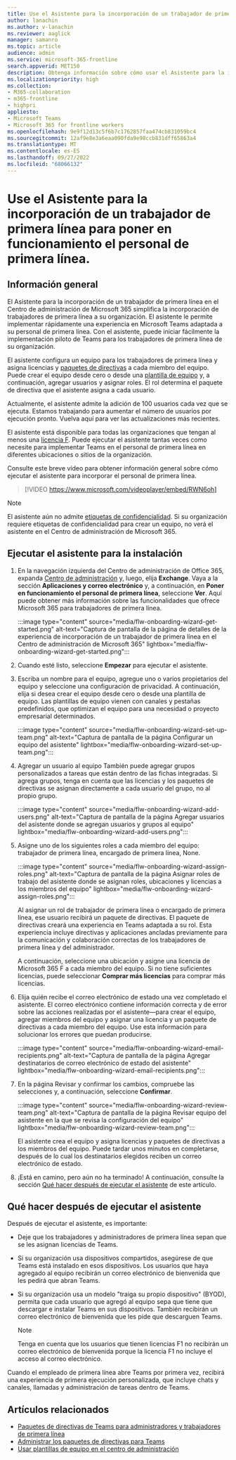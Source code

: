 ```yaml
---
title: Use el Asistente para la incorporación de un trabajador de primera línea para poner en funcionamiento el personal de primera línea.
author: lanachin
ms.author: v-lanachin
ms.reviewer: aaglick
manager: samanro
ms.topic: article
audience: admin
ms.service: microsoft-365-frontline
search.appverid: MET150
description: Obtenga información sobre cómo usar el Asistente para la incorporación de un trabajador de primera línea para implementar rápidamente una experiencia en Teams adaptada a los trabajadores y administradores de primera línea de su organización.
ms.localizationpriority: high
ms.collection:
- M365-collaboration
- m365-frontline
- highpri
appliesto:
- Microsoft Teams
- Microsoft 365 for frontline workers
ms.openlocfilehash: 9e9f12d13c5f6b7c1762857faa474cb831059bc4
ms.sourcegitcommit: 12af9e8e3a6eaa090fda9e98ccb831dff65863a4
ms.translationtype: MT
ms.contentlocale: es-ES
ms.lasthandoff: 09/27/2022
ms.locfileid: "68066132"
---
```

# <a name="use-the-frontline-worker-onboarding-wizard-to-get-your-frontline-workforce-up-and-running"></a>Use el Asistente para la incorporación de un trabajador de primera línea para poner en funcionamiento el personal de primera línea.

## <a name="overview"></a>Información general

El Asistente para la incorporación de un trabajador de primera línea en el Centro de administración de Microsoft 365 simplifica la incorporación de trabajadores de primera línea a su organización. El asistente le permite implementar rápidamente una experiencia en Microsoft Teams adaptada a su personal de primera línea. Con el asistente, puede iniciar fácilmente la implementación piloto de Teams para los trabajadores de primera línea de su organización.

El asistente configura un equipo para los trabajadores de primera línea y asigna licencias y [paquetes de directivas](/microsoftteams/policy-packages-flw?bc=/microsoft-365/frontline/breadcrumb/toc.json&toc=/microsoft-365/frontline/toc.json) a cada miembro del equipo. Puede crear el equipo desde cero o desde una [plantilla de equipo](/microsoftteams/get-started-with-teams-templates-in-the-admin-console) y, a continuación, agregar usuarios y asignar roles. El rol determina el paquete de directiva que el asistente asigna a cada usuario.

Actualmente, el asistente admite la adición de 100 usuarios cada vez que se ejecuta. Estamos trabajando para aumentar el número de usuarios por ejecución pronto. Vuelva aquí para ver las actualizaciones más recientes.

El asistente está disponible para todas las organizaciones que tengan al menos una [licencia F](https://www.microsoft.com/microsoft-365/enterprise/frontline). Puede ejecutar el asistente tantas veces como necesite para implementar Teams en el personal de primera línea en diferentes ubicaciones o sitios de la organización.

Consulte este breve vídeo para obtener información general sobre cómo ejecutar el asistente para incorporar el personal de primera línea.

> [!VIDEO https://www.microsoft.com/videoplayer/embed/RWN6oh]

> [!NOTE]
> El asistente aún no admite [etiquetas de confidencialidad](/microsoftteams/sensitivity-labels). Si su organización requiere etiquetas de confidencialidad para crear un equipo, no verá el asistente en el Centro de administración de Microsoft 365.

## <a name="run-the-wizard"></a>Ejecutar el asistente para la instalación

1. En la navegación izquierda del Centro de administración de Office 365, expanda [Centro de administración](https://admin.microsoft.com/) y, luego, elija **Exchange**. Vaya a la sección **Aplicaciones y correo electrónico** y, a continuación, en **Poner en funcionamiento el personal de primera línea**, seleccione **Ver**. Aquí puede obtener más información sobre las funcionalidades que ofrece Microsoft 365 para trabajadores de primera línea.

    :::image type="content" source="media/flw-onboarding-wizard-get-started.png" alt-text="Captura de pantalla de la página de detalles de la experiencia de incorporación de un trabajador de primera línea en el Centro de administración de Microsoft 365" lightbox="media/flw-onboarding-wizard-get-started.png":::

2. Cuando esté listo, seleccione **Empezar** para ejecutar el asistente.

3. Escriba un nombre para el equipo, agregue uno o varios propietarios del equipo y seleccione una configuración de privacidad. A continuación, elija si desea crear el equipo desde cero o desde una plantilla de equipo. Las plantillas de equipo vienen con canales y pestañas predefinidos, que optimizan el equipo para una necesidad o proyecto empresarial determinados.

    :::image type="content" source="media/flw-onboarding-wizard-set-up-team.png" alt-text="Captura de pantalla de la página Configurar un equipo del asistente" lightbox="media/flw-onboarding-wizard-set-up-team.png":::

4. Agregar un usuario al equipo También puede agregar grupos personalizados a tareas que están dentro de las fichas integradas. Si agrega grupos, tenga en cuenta que las licencias y los paquetes de directivas se asignan directamente a cada usuario del grupo, no al propio grupo.

    :::image type="content" source="media/flw-onboarding-wizard-add-users.png" alt-text="Captura de pantalla de la página Agregar usuarios del asistente donde se agregan usuarios y grupos al equipo" lightbox="media/flw-onboarding-wizard-add-users.png":::

5. Asigne uno de los siguientes roles a cada miembro del equipo: trabajador de primera línea, encargado de primera línea, None. 
  
    :::image type="content" source="media/flw-onboarding-wizard-assign-roles.png" alt-text="Captura de pantalla de la página Asignar roles de trabajo del asistente donde se asignan roles, ubicaciones y licencias a los miembros del equipo" lightbox="media/flw-onboarding-wizard-assign-roles.png":::

    Al asignar un rol de trabajador de primera línea o encargado de primera línea, ese usuario recibirá un paquete de directivas. El paquete de directivas creará una experiencia en Teams adaptada a su rol. Esta experiencia incluye directivas y aplicaciones ancladas previamente para la comunicación y colaboración correctas de los trabajadores de primera línea y del administrador.

    A continuación, seleccione una ubicación y asigne una licencia de Microsoft 365 F a cada miembro del equipo. Si no tiene suficientes licencias, puede seleccionar **Comprar más licencias** para comprar más licencias.  

6. Elija quién recibe el correo electrónico de estado una vez completado el asistente. El correo electrónico contiene información correcta y de error sobre las acciones realizadas por el asistente&mdash;para crear el equipo, agregar miembros del equipo y asignar una licencia y un paquete de directivas a cada miembro del equipo. Use esta información para solucionar los errores que puedan producirse.

    :::image type="content" source="media/flw-onboarding-wizard-email-recipients.png" alt-text="Captura de pantalla de la página Agregar destinatarios de correo electrónico de estado del asistente" lightbox="media/flw-onboarding-wizard-email-recipients.png":::

7. En la página Revisar y confirmar los cambios, compruebe las selecciones y, a continuación, seleccione **Confirmar**.

    :::image type="content" source="media/flw-onboarding-wizard-review-team.png" alt-text="Captura de pantalla de la página Revisar equipo del asistente en la que se revisa la configuración del equipo" lightbox="media/flw-onboarding-wizard-review-team.png":::

    El asistente crea el equipo y asigna licencias y paquetes de directivas a los miembros del equipo. Puede tardar unos minutos en completarse, después de lo cual los destinatarios elegidos reciben un correo electrónico de estado.

8. ¡Está en camino, pero aún no ha terminado! A continuación, consulte la sección [Qué hacer después de ejecutar el asistente](#what-to-do-after-running-the-wizard) de este artículo.

## <a name="what-to-do-after-running-the-wizard"></a>Qué hacer después de ejecutar el asistente

Después de ejecutar el asistente, es importante:

- Deje que los trabajadores y administradores de primera línea sepan que se les asignan licencias de Teams.
- Si su organización usa dispositivos compartidos, asegúrese de que Teams está instalado en esos dispositivos. Los usuarios que haya agregado al equipo recibirán un correo electrónico de bienvenida que les pedirá que abran Teams.
- Si su organización usa un modelo "traiga su propio dispositivo" (BYOD), permita que cada usuario que agregó al equipo sepa que tiene que descargar e instalar Teams en sus dispositivos. También recibirán un correo electrónico de bienvenida que les pide que descarguen Teams.

    > [!NOTE]
    > Tenga en cuenta que los usuarios que tienen licencias F1 no recibirán un correo electrónico de bienvenida porque la licencia F1 no incluye el acceso al correo electrónico.  

Cuando el empleado de primera línea abre Teams por primera vez, recibirá una experiencia de primera ejecución personalizada, que incluye chats y canales, llamadas y administración de tareas dentro de Teams.

## <a name="related-articles"></a>Artículos relacionados

- [Paquetes de directivas de Teams para administradores y trabajadores de primera línea](/microsoftteams/policy-packages-flw?bc=/microsoft-365/frontline/breadcrumb/toc.json&toc=/microsoft-365/frontline/toc.json)
- [Administrar los paquetes de directivas para Teams](/microsoftteams/manage-policy-packages)
- [Usar plantillas de equipo en el centro de administración](/microsoftteams/get-started-with-teams-templates-in-the-admin-console)
